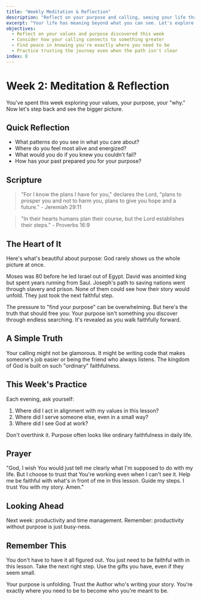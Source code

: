 ```yaml
---
title: "Weekly Meditation & Reflection"
description: "Reflect on your purpose and calling, seeing your life through the lens of divine intention"
excerpt: "Your life has meaning beyond what you can see. Let's explore the deeper purpose woven into your story."
objectives:
  - Reflect on your values and purpose discovered this week
  - Consider how your calling connects to something greater
  - Find peace in knowing you're exactly where you need to be
  - Practice trusting the journey even when the path isn't clear
index: 8
---
```


# Week 2: Meditation & Reflection

You've spent this week exploring your values, your purpose, your "why." Now
let's step back and see the bigger picture.

## Quick Reflection

- What patterns do you see in what you care about?
- Where do you feel most alive and energized?
- What would you do if you knew you couldn't fail?
- How has your past prepared you for your purpose?

## Scripture

> "For I know the plans I have for you," declares the Lord, "plans to prosper
> you and not to harm you, plans to give you hope and a future." - Jeremiah
> 29:11

> "In their hearts humans plan their course, but the Lord establishes their
> steps." - Proverbs 16:9

## The Heart of It

Here's what's beautiful about purpose: God rarely shows us the whole picture at
once.

Moses was 80 before he led Israel out of Egypt. David was anointed king but
spent years running from Saul. Joseph's path to saving nations went through
slavery and prison. None of them could see how their story would unfold. They
just took the next faithful step.

The pressure to "find your purpose" can be overwhelming. But here's the truth
that should free you: Your purpose isn't something you discover through endless
searching. It's revealed as you walk faithfully forward.

## A Simple Truth

Your calling might not be glamorous. It might be writing code that makes
someone's job easier or being the friend who always listens. The kingdom of God
is built on such "ordinary" faithfulness.

## This Week's Practice

Each evening, ask yourself:

1. Where did I act in alignment with my values in this lesson?
2. Where did I serve someone else, even in a small way?
3. Where did I see God at work?

Don't overthink it. Purpose often looks like ordinary faithfulness in daily
life.

## Prayer

"God, I wish You would just tell me clearly what I'm supposed to do with my
life. But I choose to trust that You're working even when I can't see it. Help
me be faithful with what's in front of me in this lesson. Guide my steps. I
trust You with my story. Amen."

## Looking Ahead

Next week: productivity and time management. Remember: productivity without
purpose is just busy-ness.

## Remember This

You don't have to have it all figured out. You just need to be faithful with in
this lesson. Take the next right step. Use the gifts you have, even if they seem
small.

Your purpose is unfolding. Trust the Author who's writing your story. You're
exactly where you need to be to become who you're meant to be.
